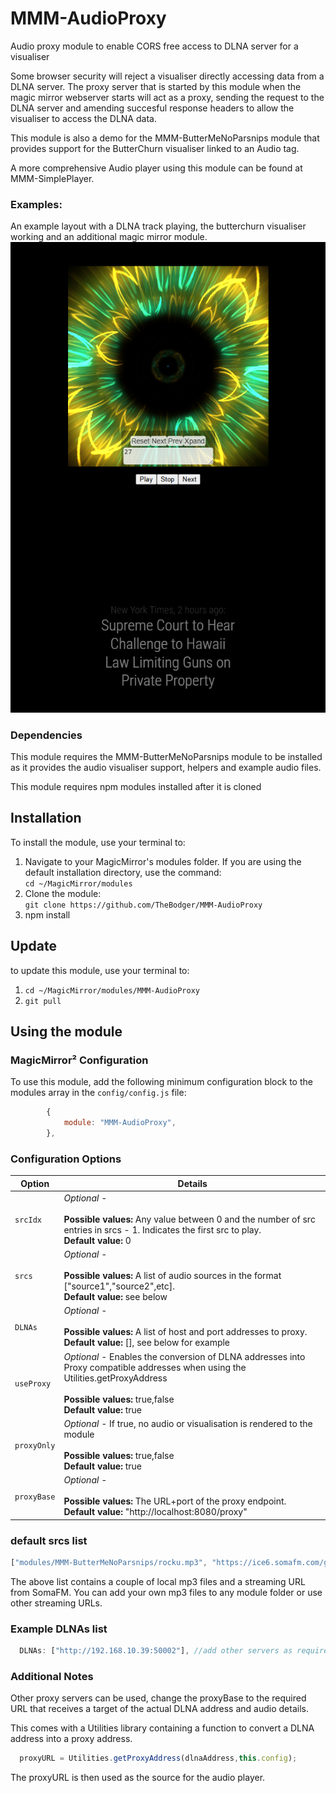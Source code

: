 # MMM-AudioProxy
Audio proxy module to enable CORS free access to DLNA server for a visualiser

Some browser security will reject a visualiser directly accessing data from a DLNA server. The proxy server that is started by this module when the magic mirror webserver starts will act as a proxy, sending the request to the DLNA server and amending succesful response headers to allow the visualiser to access the DLNA data.

This module is also a demo for the MMM-ButterMeNoParsnips module that provides support for the ButterChurn visualiser linked to an Audio tag. 

A more comprehensive Audio player using this module can be found at MMM-SimplePlayer.

### Examples:

An example layout with a DLNA track playing, the butterchurn visualiser working and an additional magic mirror module.
![Example of MMM-AudioProxy playing CORs protected DLNA tracks mouse over the visualiser controls](images/Screenshot2025-10-03182757.png?raw=true "Example screenshot")

### Dependencies

This module requires the MMM-ButterMeNoParsnips module to be installed as it provides the audio visualiser support, helpers and example audio files.

This module requires npm modules installed after it is cloned

## Installation
To install the module, use your terminal to:
1. Navigate to your MagicMirror's modules folder. If you are using the default installation directory, use the command:<br />`cd ~/MagicMirror/modules`
2. Clone the module:<br />`git clone https://github.com/TheBodger/MMM-AudioProxy `
3. npm install

## Update
to update this module, use your terminal to:
1. `cd ~/MagicMirror/modules/MMM-AudioProxy`
2. `git pull`

## Using the module

### MagicMirror² Configuration

To use this module, add the following minimum configuration block to the modules array in the `config/config.js` file:
```js
		{
			module: "MMM-AudioProxy",
		},
```

### Configuration Options

| Option                  | Details
|------------------------ |--------------
| `srcIdx`                | *Optional* - <br><br> **Possible values:** Any value between 0 and the number of src entries in srcs - 1. Indicates the first src to play.<br> **Default value:** 0
| `srcs`                | *Optional* - <br><br> **Possible values:** A list of audio sources in the format ["source1","source2",etc].<br> **Default value:** see below
| `DLNAs`                | *Optional* - <br><br> **Possible values:** A list of host and port addresses to proxy.<br> **Default value:** [], see below for example
| `useProxy`            |*Optional* -  Enables the conversion of DLNA addresses into Proxy compatible addresses when using the Utilities.getProxyAddress <br><br> **Possible values:** true,false <br> **Default value:** true
| `proxyOnly`            |*Optional* -  If true, no audio or visualisation is rendered to the module<br><br> **Possible values:** true,false <br> **Default value:** true
| `proxyBase`                | *Optional* - <br><br> **Possible values:** The URL+port of the proxy endpoint.<br> **Default value:** "http://localhost:8080/proxy"

### default srcs list
```js
["modules/MMM-ButterMeNoParsnips/rocku.mp3", "https://ice6.somafm.com/groovesalad-256-mp3", "modules/MMM-ButterMeNoParsnips/viper.mp3"],
```
The above list contains a couple of local mp3 files and a streaming URL from SomaFM. You can add your own mp3 files to any module folder or use other streaming URLs.

### Example DLNAs list
```js
  DLNAs: ["http://192.168.10.39:50002"], //add other servers as required here
  ```

### Additional Notes

Other proxy servers can be used, change the proxyBase to the required URL that receives a target of the actual DLNA address and audio details.

This comes with a Utilities library containing a function to convert a DLNA address into a proxy address.

```js
  proxyURL = Utilities.getProxyAddress(dlnaAddress,this.config);
```

The proxyURL is then used as the source for the audio player.
